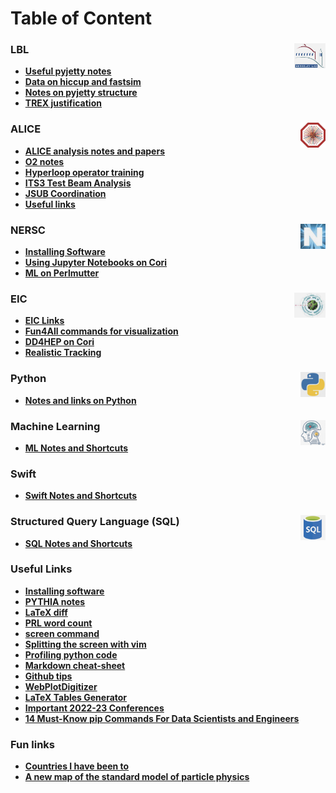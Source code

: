 # Table of Content

### LBL <img src="img/lbl_logo.jpg" width="50" height="40" style="float: right;" />

- **[Useful pyjetty notes](alice/pyjetty_notes.md)**
- **[Data on hiccup and fastsim](alice/hiccup_data_and_fastsim.md)**
- **[Notes on pyjetty structure](alice/pyjetty_structure.md)**
- **[TREX justification](misc/trex.md)**

### ALICE <img src="img/alice_logo.jpg" width="40" height="40" style="float: right;" />

- **[ALICE analysis notes and papers](alice/alice_analysis_notes.md)**
- **[O2 notes](alice/o2notes.md)**
- **[Hyperloop operator training](alice/hyperloop_operator.md)**
- **[ITS3 Test Beam Analysis](alice/its3_test_beam.md)**
- **[JSUB Coordination](alice/jsub.md)**
- **[Useful links](alice/alice_links.md)**

### NERSC <img src="img/nersc_logo.jpg" width="40" height="40" style="float: right;" />

- **[Installing Software](nersc/installing_root.md)**
- **[Using Jupyter Notebooks on Cori](nersc/jupyter.md)**
- **[ML on Perlmutter](nersc/ml_on_perlmutter.md)**

### EIC <img src="img/eic_logo.jpg" width="50" height="40" style="float: right;" />

- **[EIC Links](eic/eic_links.md)**
- **[Fun4All commands for visualization](eic/fun4all_event_display.md)**<br>
- **[DD4HEP on Cori](eic/dd4hep.md)**
- **[Realistic Tracking](eic/realistic_tracking.md)**

### Python <img src="img/python_logo.jpg" width="40" height="40" style="float: right;" />

- **[Notes and links on Python](python.md)**<br>

### Machine Learning <img src="img/ml_logo.jpg" width="40" height="40" style="float: right;" />

- **[ML Notes and Shortcuts](ml/ml.md)**<br>

### Swift

- **[Swift Notes and Shortcuts](swift/swift.md)**<br>

### Structured Query Language (SQL) <img src="img/sql_logo.jpg" width="40" height="40" style="float: right;" />

- **[SQL Notes and Shortcuts](sql/sql.md)**<br>

### Useful Links

- **[Installing software](misc/installing_software.md)**
- **[PYTHIA notes](misc/pythia.md)**
- **[LaTeX diff](misc/latex_diff.md)**
- **[PRL word count](misc/prl_wordcount.md)**
- **[screen command](misc/screen.md)**
- **[Splitting the screen with vim](misc/vim_commands.md)**
- **[Profiling python code](misc/profiling_python_code.md)**
- **[Markdown cheat-sheet](https://github.com/adam-p/markdown-here/wiki/Markdown-Cheatsheet)**
- **[Github tips](https://ohshitgit.com)**
- **[WebPlotDigitizer](https://automeris.io/WebPlotDigitizer/)**
- **[LaTeX Tables Generator](https://www.tablesgenerator.com)**
- **[Important 2022-23 Conferences](https://indico.cern.ch/event/1120106/contributions/4703309/attachments/2379961/4066282/conferences.pdf)**
- **[14 Must-Know pip Commands For Data Scientists and Engineers](https://towardsdatascience.com/14-must-know-pip-commands-for-data-scientists-and-engineers-a59ebbe0a439)**

### Fun links

- **[Countries I have been to](misc/countries.md)**
- **[A new map of the standard model of particle physics](https://www.quantamagazine.org/a-new-map-of-the-standard-model-of-particle-physics-20201022/)**
